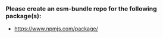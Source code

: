 <!-- Please fill out the following -->

### Please create an esm-bundle repo for the following package(s):

- https://www.npmjs.com/package/<name-of-package>
